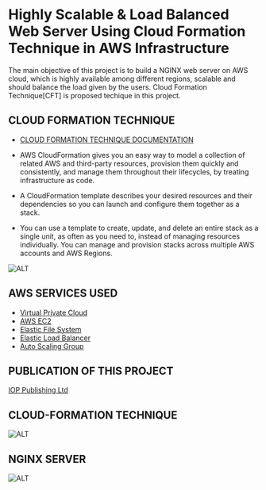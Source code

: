 # Highly Scalable & Load Balanced Web Server Using Cloud Formation Technique in AWS Infrastructure
  
The main objective of this project is to build a NGINX web server on AWS cloud, which is highly available among different regions, scalable and should balance the load given by the users. Cloud Formation Technique[CFT] is proposed techique in this project.

## CLOUD FORMATION TECHNIQUE

* [CLOUD FORMATION TECHNIQUE DOCUMENTATION](https://docs.aws.amazon.com/AWSCloudFormation/latest/UserGuide/Welcome.html) 

* AWS CloudFormation gives you an easy way to model a collection of related AWS and third-party resources, provision them quickly and consistently, and manage them throughout their lifecycles, by treating infrastructure as code. 

* A CloudFormation template describes your desired resources and their dependencies so you can launch and configure them together as a stack. 

* You can use a template to create, update, and delete an entire stack as a single unit, as often as you need to, instead of managing resources individually. You can manage and provision stacks across multiple AWS accounts and AWS Regions.

![ALT](https://github.com/PREMSR0202/Webserver-Using-CFT/blob/master/Images/aws-cloudformation-index.png)

## AWS SERVICES USED
* [Virtual Private Cloud](https://docs.aws.amazon.com/vpc/latest/userguide/what-is-amazon-vpc.html)
* [AWS EC2](https://docs.aws.amazon.com/AWSEC2/latest/UserGuide/concepts.html)
* [Elastic File System](https://docs.aws.amazon.com/efs/latest/ug/whatisefs.html)
* [Elastic Load Balancer](https://docs.aws.amazon.com/elasticloadbalancing/latest/userguide/what-is-load-balancing.html)
* [Auto Scaling Group](https://docs.aws.amazon.com/autoscaling/ec2/userguide/what-is-amazon-ec2-auto-scaling.html)

## PUBLICATION OF THIS PROJECT
[IOP Publishing Ltd](https://iopscience.iop.org/article/10.1088/1757-899X/1055/1/012113)

## CLOUD-FORMATION TECHNIQUE
![ALT](https://github.com/PREMSR0202/Webserver-Using-CFT/blob/master/Images/Test%20Page%20for%20the%20Nginx%20HTTP%20Server%20on%20the%20Amazon%20Linux%20AMI%20-%20Google%20Chrome%2024-09-2020%2011_02_55%20AM.png)

## NGINX SERVER
![ALT](https://github.com/PREMSR0202/Webserver-Using-CFT/blob/master/Images/Test%20Page%20for%20the%20Nginx%20HTTP%20Server%20on%20the%20Amazon%20Linux%20AMI%20-%20Google%20Chrome%2024-09-2020%2011_03_03%20AM.png)
